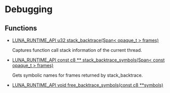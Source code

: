 # Debugging
## Functions
* [LUNA_RUNTIME_API u32 stack_backtrace(Span< opaque_t > frames)](group___runtime_debug_1gacf9a33547a6d81bec8edfb2e23ffd020.md)

    Captures function call stack information of the current thread. 

* [LUNA_RUNTIME_API const c8 ** stack_backtrace_symbols(Span< const opaque_t > frames)](group___runtime_debug_1ga324df6b7f702c0c036aec3922ab831c3.md)

    Gets symbolic names for frames returned by stack_backtrace. 

* [LUNA_RUNTIME_API void free_backtrace_symbols(const c8 **symbols)](group___runtime_debug_1gaf0ac93c9a55d3c69474a622b0dcf8541.md)

